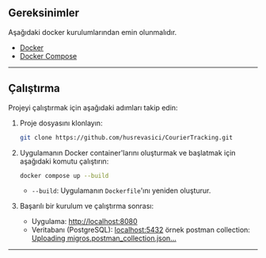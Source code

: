 
## Gereksinimler

Aşağıdaki docker kurulumlarından emin olunmalıdır.
- [Docker](https://www.docker.com/products/docker-desktop) 
- [Docker Compose](https://docs.docker.com/compose/) 

---

## Çalıştırma

Projeyi çalıştırmak için aşağıdaki adımları takip edin:

1. Proje dosyasını klonlayın:
   ```bash
   git clone https://github.com/husrevasici/CourierTracking.git
   
   ```

2. Uygulamanın Docker container'larını oluşturmak ve başlatmak için aşağıdaki komutu çalıştırın:
   ```bash
   docker compose up --build
   ```

   - `--build`: Uygulamanın `Dockerfile`'ını yeniden oluşturur.

3. Başarılı bir kurulum ve çalıştırma sonrası:
   - Uygulama: [http://localhost:8080](http://localhost:8080)
   - Veritabanı (PostgreSQL): [localhost:5432](localhost:5432)
örnek postman collection: [Uploading migros.postman_collection.json…]()

---
